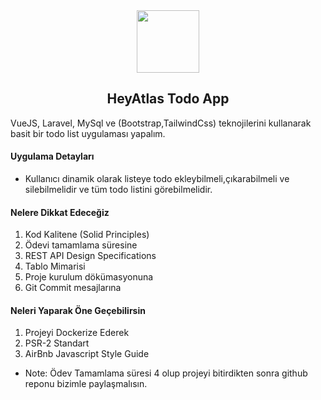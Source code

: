 <div align="center">

<a href="https://heyatlas.ai" target="_blank">
    <img src="https://sailatlas.app/assets/img/logos/sailatlas.png" height="100">
</a>

</div>

<div align="center">

## HeyAtlas Todo App 

</div>
VueJS, Laravel, MySql ve (Bootstrap,TailwindCss) teknojilerini kullanarak  basit bir todo list uygulaması yapalım.

#### Uygulama Detayları

- Kullanıcı dinamik olarak listeye todo ekleybilmeli,çıkarabilmeli ve silebilmelidir ve tüm todo listini görebilmelidir.

#### Nelere Dikkat Edeceğiz

<ol>
  <li>Kod Kalitene (Solid Principles)</li>
  <li>Ödevi tamamlama süresine</li>
  <li>REST API Design Specifications </li>
  <li>Tablo Mimarisi</li>
  <li>Proje kurulum dökümasyonuna</li>
  <li>Git Commit mesajlarına</li>
</ol>

#### Neleri Yaparak Öne Geçebilirsin
<ol>
  <li>Projeyi Dockerize Ederek</li>
  <li>PSR-2 Standart</li>
  <li>AirBnb Javascript Style Guide</li>
</ol>



- Note: Ödev Tamamlama süresi 4 olup projeyi bitirdikten sonra github reponu bizimle paylaşmalısın.